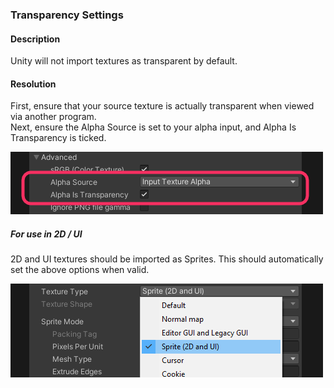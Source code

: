 ### Transparency Settings
#### Description
Unity will not import textures as transparent by default.

#### Resolution
First, ensure that your source texture is actually transparent when viewed via another program.  
Next, ensure the Alpha Source is set to your alpha input, and Alpha Is Transparency is ticked.

![Transparency Options](transparency-options.png)  

##### For use in 2D / UI
2D and UI textures should be imported as Sprites. This should automatically set the above options when valid.

![Texture Type - Sprite](texture-type-sprite.png)  